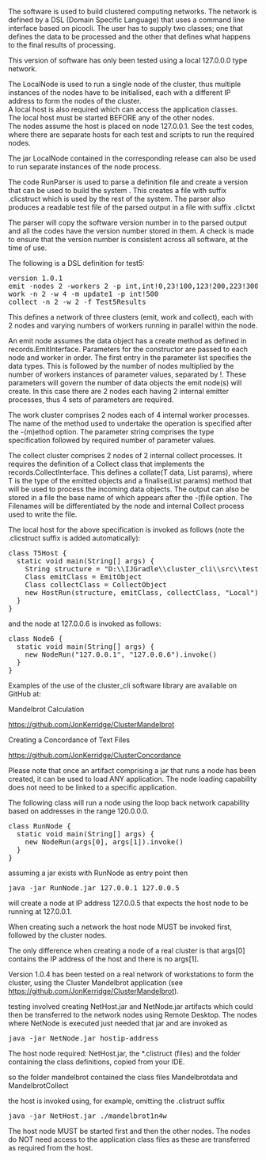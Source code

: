 The software is used to build clustered computing networks. 
The network is defined by a DSL (Domain Specific Language) 
that uses a command line 
interface based on picocli.  The user has to supply two classes; 
one that defines the data to be processed and the other that 
defines what happens to the final results of processing.

This version of software has only been tested using a 
local 127.0.0.0 type network.  

The LocalNode is used to run a single node of the cluster, 
thus multiple instances of the nodes have to be initialised, 
each with a different IP address to form the nodes of the cluster.  
A local host is also required which can access the application classes.  
The local host must be started BEFORE any of the other nodes.  
The nodes assume the host is placed on node 127.0.0.1. 
See the test codes, where there are separate hosts 
for each test and scripts to run the required nodes.

The jar LocalNode contained in the corresponding release can 
also be used to run separate instances of the node process.

The code RunParser is used to parse a definition file and create 
a version that can be used to build the system . This creates a file
with suffix .clicstruct which is used by the rest of the system.  The parser also
produces a readable test file of the parsed output in a file with suffix .clictxt

The parser will copy the software version number in to the parsed output
and all the codes have the version number stored in them.  A check is
made to ensure that the version number is consistent across all software,
at the time of use.

The following is a DSL definition for test5:
<pre>
version 1.0.1
emit -nodes 2 -workers 2 -p int,int!0,23!100,123!200,223!300,323
work -n 2 -w 4 -m update1 -p int!500
collect -n 2 -w 2 -f Test5Results
</pre>

This defines a network of three clusters (emit, work and collect), each with 2 nodes
and varying numbers of workers running in parallel within the node.

An emit node assumes the data object has a create method as defined in 
records.EmitInterface. Parameters for the constructor are passed to each node and
worker in order.  The first entry in the parameter list specifies the data types.
This is followed by the number of nodes multiplied by the number of workers instances of parameter
values, separated by !.  These parameters will govern the number of data objects 
the emit node(s) will create.  In this case there are 2 nodes each having 2 internal emitter processes, 
thus 4 sets of parameters are required.

The work cluster comprises 2 nodes each of 4 internal worker processes.  The name of the method used to
undertake the operation is specified after the  -(m)ethod option.  The parameter string comprises the type specification
followed by required number of parameter values.

The collect cluster comprises 2 nodes of 2 internal collect processes.  It requires the definition of a Collect 
class that implements the records.CollectInterface.  This defines a collate(T data, List params), 
where T is the type of the emitted objects and  a finalise(List params) method that will be
used to process the incoming data objects.  The output can also be stored in a file the base name of which appears
after the -(f)ile option.  The Filenames will be differentiated by the node and internal 
Collect process used to write the file.

The local host for the above specification is invoked as follows (note the .clicstruct suffix is added automatically):

<pre>
class T5Host {
  static void main(String[] args) {
    String structure = "D:\\IJGradle\\cluster_cli\\src\\test\\groovy\\parserTests_101/test5"
    Class emitClass = EmitObject
    Class collectClass = CollectObject
    new HostRun(structure, emitClass, collectClass, "Local").invoke()
  }
}
</pre>

and the node at 127.0.0.6 is invoked as follows:

<pre>
class Node6 {
  static void main(String[] args) {
    new NodeRun("127.0.0.1", "127.0.0.6").invoke()
  }
}
</pre>

Examples of the use of the cluster_cli software library are available on GitHub at:

Mandelbrot Calculation

https://github.com/JonKerridge/ClusterMandelbrot

Creating a Concordance of Text Files

https://github.com/JonKerridge/ClusterConcordance

Please note that once an artifact comprising a jar that runs a node has been created,
it can be used to load ANY application.  The node loading capability does not need to be linked to
a specific application.

The following class will run a node using the loop back network capability based on addresses in 
the range 120.0.0.0.

<pre>
class RunNode {
  static void main(String[] args) {
    new NodeRun(args[0], args[1]).invoke()
  }
}
</pre>

assuming a jar exists with RunNode as entry point then

<pre>
java -jar RunNode.jar 127.0.0.1 127.0.0.5
</pre>

will create a node at IP address 127.0.0.5 that expects the host node to be running at 127.0.0.1.

When creating such a network the host node MUST be invoked first, followed by the cluster nodes.

The only difference when creating a node of a real cluster is that args[0] contains the IP address of the host
and there is no args[1].

Version 1.0.4 has been tested on a real network of workstations to form the cluster, 
using the Cluster Mandelbrot application (see https://github.com/JonKerridge/ClusterMandelbrot).

testing involved creating NetHost.jar and NetNode.jar artifacts which could then be 
transferred to the network nodes using Remote Desktop.  The nodes where NetNode is 
executed just needed that jar and are invoked as

<pre>
java -jar NetNode.jar hostip-address
</pre>

The host node required: NetHost.jar, the *.clistruct (files) and the folder 
containing the class definitions, copied from your IDE.

so the folder mandelbrot contained the class files Mandelbrotdata and MandelbrotCollect

the host is invoked  using, for example, omitting the .clistruct suffix

<pre>
java -jar NetHost.jar ./mandelbrot1n4w
</pre>

The host node MUST be started first and then the other nodes.
The nodes do NOT need access to the application class files as these are 
transferred as required from the host.





